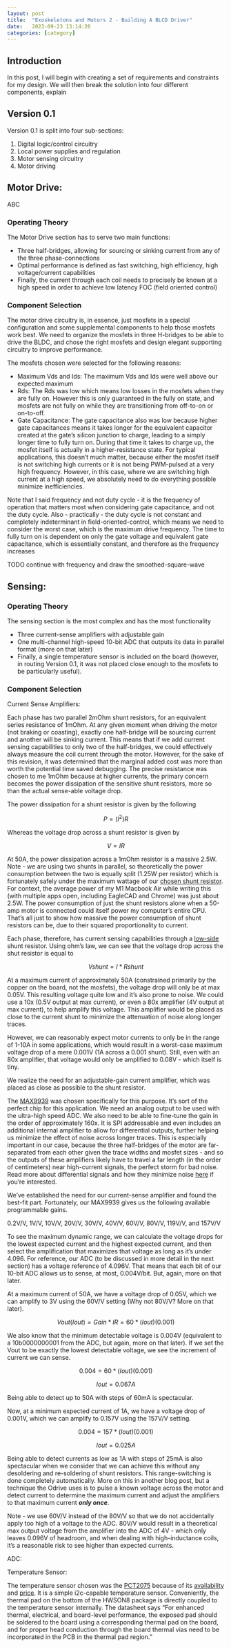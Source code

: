 ```yaml
---
layout: post
title:  "Exoskeletons and Motors 2 - Building A BLCD Driver"
date:   2023-09-23 13:14:26
categories: [category]
---
```

## Introduction
In this post, I will begin with creating a set of requirements and constraints for my design. We will then break the solution into four different components, explain 

## Version 0.1

Version 0.1 is split into four sub-sections:
1. Digital logic/control circuitry
2. Local power supplies and regulation
3. Motor sensing circuitry
4. Motor driving

## Motor Drive:
ABC
### Operating Theory

The Motor Drive section has to serve two main functions:

- Three half-bridges, allowing for sourcing or sinking current from any of the three phase-connections
- Optimal performance is defined as fast switching, high efficiency, high voltage/current capabilities
- Finally, the current through each coil needs to precisely be known at a high speed in order to achieve low latency FOC (field oriented control)

### Component Selection

The motor drive circuitry is, in essence, just mosfets in a special configuration and some supplemental components to help those mosfets work best. We need to organize the mosfets in three H-bridges to be able to drive the BLDC, and chose the right mosfets and design elegant supporting circuitry to improve performance.

The mosfets chosen were selected for the following reasons:

- Maximum Vds and Ids: The maximum Vds and Ids were well above our expected maximum
- Rds: The Rds was low which means low losses in the mosfets when they are fully on. However this is only guaranteed in the fully on state, and mosfets are not fully on while they are transitioning from off-to-on or on-to-off.
- Gate Capacitance: The gate capacitance also was low because higher gate capacitances means it takes longer for the equivalent capacitor created at the gate’s silicon junction to charge, leading to a simply longer time to fully turn on. During that time it takes to charge up, the mosfet itself is actually in a higher-resistance state. For typical applications, this doesn’t much matter, because either the mosfet itself is not switching high currents or it is not being PWM-pulsed at a very high frequency. However, in this case, where we are switching high current at a high speed, we absolutely need to do everything possible minimize inefficiencies.

Note that I said frequency and not duty cycle - it is the frequency of operation that matters most when considering gate capacitance, and not the duty cycle. Also - practically - the duty cycle is not constant and completely indeterminant in field-oriented-control, which means we need to consider the worst case, which is the maximum drive frequency. The time to fully turn on is dependent on only the gate voltage and equivalent gate capacitance, which is essentially constant, and therefore as the frequency increases 

<!-- ![Untitled](Untitled%2037186a4120414e62856bf80df2bcbbe9/Untitled.jpeg) -->

TODO continue with frequency and draw the smoothed-square-wave

## Sensing:

### Operating Theory

The sensing section is the most complex and has the most functionality

- Three current-sense amplifiers with adjustable gain
- One multi-channel high-speed 10-bit ADC that outputs its data in parallel format (more on that later)
- Finally, a single temperature sensor is included on the board (however, in routing Version 0.1, it was not placed close enough to the mosfets to be particularly useful).

### Component Selection

Current Sense Amplifiers:

Each phase has two parallel 2mOhm shunt resistors, for an equivalent series resistance of 1mOhm. At any given moment when driving the motor (not braking or coasting), exactly one half-bridge will be sourcing current and another will be sinking current. This means that if we add current sensing capabilities to only two of the half-bridges, we could effectively always measure the coil current through the motor. However, for the sake of this revision, it was determined that the marginal added cost was more than worth the potential time saved debugging. The precise resistance was chosen to me 1mOhm because at higher currents, the primary concern becomes the power dissipation of the sensitive shunt resistors, more so than the actual sense-able voltage drop.

The power dissipation for a shunt resistor is given by the following

$$
P=(I^2)R
$$

Whereas the voltage drop across a shunt resistor is given by

$$
V=IR
$$

At 50A, the power dissipation across a 1mOhm resistor is a massive 2.5W. Note - we are using two shunts in parallel, so theoretically the power consumption between the two is equally split (1.25W per resistor) which is fortunately safely under the maximum wattage of our [chosen shunt resistor](https://www.notion.so/37186a4120414e62856bf80df2bcbbe9?pvs=21). For context, the average power of my M1 Macbook Air while writing this (with multiple apps open, including EagleCAD and Chrome) was just about 2.5W. The power consumption of just the shunt resistors alone when a 50-amp motor is connected could itself power my computer’s entire CPU. That’s all just to show how massive the power consumption of shunt resistors can be, due to their squared proportionality to current. 

<!-- ![Untitled](Untitled%2037186a4120414e62856bf80df2bcbbe9/Untitled%203.png) -->

Each phase, therefore, has current sensing capabilities through a [low-side](https://www.google.com/search?sxsrf=APwXEddz8kJJu5bUV-iESsi4bSXwxBztvA:1682568787677&q=low+side+vs+high+side&tbm=isch&sa=X&ved=2ahUKEwiA4ZiXmcn-AhUsIkQIHYDpBVAQ0pQJegQIChAB&biw=1600&bih=1598&dpr=0.8#imgrc=gkDsywB1BgVp-M) shunt resistor. Using ohm’s law, we can see that the voltage drop across the shut resistor is equal to

 

$$
Vshunt=I * Rshunt
$$

At a maximum current of approximately 50A (constrained primarily by the copper on the board, not the mosfets), the voltage drop will only be at max 0.05V. This resulting voltage quite low and it’s also prone to noise. We could use a 10x (0.5V output at max current), or even a 80x amplifier (4V output at max current), to help amplify this voltage. This amplifier would be placed as close to the current shunt to minimize the attenuation of noise along longer traces. 

However, we can reasonably expect motor currents to only be in the range of 1-10A in some applications, which would result in a worst-case maximum voltage drop of a mere 0.001V (1A across a 0.001 shunt). Still, even with an 80x amplifier, that voltage would only be amplified to 0.08V - which itself is tiny.

We realize the need for an adjustable-gain current amplifier, which was placed as close as possible to the shunt resistor.

The [MAX9939](https://www.analog.com/media/en/technical-documentation/data-sheets/MAX9939.pdf) was chosen specifically for this purpose. It’s sort of the perfect chip for this application. We need an analog output to be used with the ultra-high speed ADC. We also need to be able to fine-tune the gain in the order of approximately 160x. It is SPI addressable and even includes an additional internal amplifier to allow for differential outputs, further helping us minimize the effect of noise across longer traces. This is especially important in our case, because the three half-bridges of the motor are far-separated from each other given the trace widths and mosfet sizes - and so the outputs of these amplifiers likely have to travel a far length (in the order of centimeters) near high-current signals, the perfect storm for bad noise. Read more about differential signals and how they minimize noise [here](https://hackaday.com/2016/03/29/when-difference-matters/) if you’re interested.

We’ve established the need for our current-sense amplifier and found the best-fit part. Fortunately, our MAX9939 gives us the following available programmable gains.

0.2V/V, 1V/V, 10V/V, 20V/V, 30V/V, 40V/V, 60V/V, 80V/V, 119V/V, and 157V/V

To see the maximum dynamic range, we can calculate the voltage drops for the lowest expected current and the highest expected current, and then select the amplification that maximizes that voltage as long as it’s under 4.096. For reference, our ADC (to be discussed in more detail in the next section) has a voltage reference of 4.096V. That means that each bit of our 10-bit ADC allows us to sense, at most, 0.004V/bit. But, again, more on that later. 

At a maximum current of 50A, we have a voltage drop of 0.05V, which we can amplify to 3V using the 60V/V setting (Why not 80V/V? More on that later). 

$$
Vout(Iout) = Gain * IR = 60*(Iout)(0.001)
$$

We also know that the minimum detectable voltage is 0.004V (equivalent to a 10b0000000001 from the ADC, but again, more on that later). If we set the Vout to be exactly the lowest detectable voltage, we see the increment of current we can sense. 

$$
0.004 = 60*(Iout)(0.001)
$$

$$
Iout = 0.067A
$$

Being able to detect up to 50A with steps of 60mA is spectacular.

Now, at a minimum expected current of 1A, we have a voltage drop of 0.001V, which we can amplify to 0.157V using the 157V/V setting.

$$
0.004 = 157*(Iout)(0.001)
$$

$$
Iout = 0.025A
$$

Being able to detect currents as low as 1A with steps of 25mA is also spectacular when we consider that we can achieve this without any desoldering and re-soldering of shunt resistors. This range-switching is done completely automatically. More on this in another blog post, but a technique the Odrive uses is to pulse a known voltage across the motor and detect current to determine the maximum current and adjust the amplifiers to that maximum current *********only once*********.

Note - we use 60V/V instead of the 80V/V so that we do not accidentally apply too high of a voltage to the ADC. 80V/V would result in a theoretical max output voltage from the amplifier into the ADC of 4V - which only leaves 0.096V of headroom, and when dealing with high-inductance coils, it’s a reasonable risk to see higher than expected currents. 

ADC:

Temperature Sensor:

The temperature sensor chosen was the [PCT2075](https://www.nxp.com/docs/en/data-sheet/PCT2075.pdf) because of its [availability](https://octopart.com/search?q=pct2075&currency=USD&specs=0) and [price](https://www.mouser.com/ProductDetail/NXP-Semiconductors/PCT2075TP147?qs=8kBc1%252BPe71eEyKWf3YBaGA%3D%3D). It is a simple i2c-capable temperature sensor. Conveniently, the thermal pad on the bottom of the HWSON8 package is directly coupled to the temperature sensor internally. The datasheet says “For enhanced thermal, electrical, and board-level performance, the exposed pad should be soldered to the board using a corresponding thermal pad on the board, and for proper head conduction through the board thermal vias need to be incorporated in the PCB in the thermal pad region.”